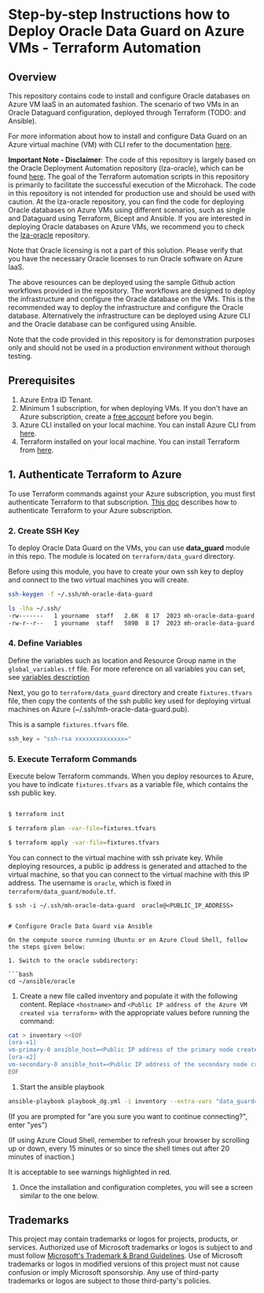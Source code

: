 # Step-by-step Instructions how to Deploy Oracle Data Guard on Azure VMs - Terraform Automation

## Overview

This repository contains code to install and configure Oracle databases on Azure VM IaaS in an automated fashion. The scenario of two VMs in an Oracle Dataguard configuration, deployed through Terraform  (TODO: and Ansible).

For more information about how to install and configure Data Guard on an Azure virtual machine (VM) with CLI refer to the documentation [here](https://docs.microsoft.com/en-us/azure/virtual-machines/linux/oracle-dataguard).

__Important Note - Disclaimer__: The code of this repository is largely based on the Oracle Deployment Automation repository (lza-oracle), which can be found [here](https://github.com/Azure/lza-oracle). The goal of the Terraform automation scripts in this repository is primarily to facilitate the successful execution of the Microhack. The code in this repository is not intended for production use and should be used with caution.
At the lza-oracle repository, you can find the code for deploying Oracle databases on Azure VMs using different scenarios, such as single and Dataguard using Terraform, Bicept and Ansible.
If you are interested in deploying Oracle databases on Azure VMs, we recommend you to check the [lza-oracle](https://github.com/Azure/lza-oracle) repository.

Note that Oracle licensing is not a part of this solution. Please verify that you have the necessary Oracle licenses to run Oracle software on Azure IaaS.


The above resources can be deployed using the sample Github action workflows provided in the repository. The workflows are designed to deploy the infrastructure and configure the Oracle database on the VMs. This is the recommended way to deploy the infrastructure and configure the Oracle database. Alternatively the infrastructure can be deployed using Azure CLI and the Oracle database can be configured using Ansible.

Note that the code provided in this repository is for demonstration purposes only and should not be used in a production environment without thorough testing.

## Prerequisites

1. Azure Entra ID Tenant.
2. Minimum 1 subscription, for when deploying VMs. If you don't have an Azure subscription, create a [free account](https://azure.microsoft.com/en-us/free/?ref=microsoft.com&utm_source=microsoft.com&utm_medium=docs&utm_campaign=visualstudio) before you begin.
3. Azure CLI installed on your local machine. You can install Azure CLI from [here](https://docs.microsoft.com/en-us/cli/azure/install-azure-cli).
4. Terraform installed on your local machine. You can install Terraform from [here](https://learn.hashicorp.com/tutorials/terraform/install-cli).


## 1. Authenticate Terraform to Azure

To use Terraform commands against your Azure subscription, you must first authenticate Terraform to that subscription. [This doc](https://learn.microsoft.com/en-us/azure/developer/terraform/authenticate-to-azure?tabs=bash) describes how to authenticate Terraform to your Azure subscription.

### 2. Create SSH Key

To deploy Oracle Data Guard on the VMs, you can use **data_guard** module in this repo. The module is located on `terraform/data_guard` directory.

Before using this module, you have to create your own ssh key to deploy and connect to the two virtual machines you will create.

```bash
ssh-keygen -f ~/.ssh/mh-oracle-data-guard

ls -lha ~/.ssh/
-rw-------   1 yourname  staff   2.6K  8 17  2023 mh-oracle-data-guard
-rw-r--r--   1 yourname  staff   589B  8 17  2023 mh-oracle-data-guard.pub
```

### 4. Define Variables

Define the variables such as location and Resource Group name in the `global_variables.tf` file. For more reference on all variables you can set, see [variables description](variables.md)

Next, you go to `terraform/data_guard` directory and create `fixtures.tfvars` file, then copy the contents of the ssh public key used for deploying virtual machines on Azure (~/.ssh/mh-oracle-data-guard.pub).

This is a sample `fixtures.tfvars` file. 

```tf:fixtures.tfvars
ssh_key = "ssh-rsa xxxxxxxxxxxxxx="
```
### 5. Execute Terraform Commands
Execute below Terraform commands. When you deploy resources to Azure, you have to indicate `fixtures.tfvars` as a variable file, which contains the ssh public key.

```bash

$ terraform init

$ terraform plan -var-file=fixtures.tfvars

$ terraform apply -var-file=fixtures.tfvars
```

You can connect to the virtual machine with ssh private key. While deploying resources, a public ip address is generated and attached to the virtual machine, so that you can connect to the virtual machine with this IP address. The username is `oracle`, which is fixed in `terraform/data_guard/module.tf`.

```
$ ssh -i ~/.ssh/mh-oracle-data-guard  oracle@<PUBLIC_IP_ADDRESS>


# Configure Oracle Data Guard via Ansible

On the compute source running Ubuntu or on Azure Cloud Shell, follow the steps given below:

1. Switch to the oracle subdirectory:

```bash
cd ~/ansible/oracle
```

1. Create a new file called inventory and populate it with the following content. Replace `<hostname>` and `<Public IP address of the Azure VM created via terraform>` with the appropriate values before running the command:

```bash
cat > inventory <<EOF
[ora-x1]
vm-primary-0 ansible_host=<Public IP address of the primary node created via terraform or Bicep>  ansible_ssh_private_key_file=~/.ssh/mh-oracle-data-guard ansible_user=oracle
[ora-x2]
vm-secondary-0 ansible_host=<Public IP address of the secondary node created via terraform or Bicep>   ansible_ssh_private_key_file=~/.ssh/mh-oracle-data-guard ansible_user=oracle
EOF
```

1. Start the ansible playbook

```bash
ansible-playbook playbook_dg.yml -i inventory --extra-vars "data_guard=yes"
```

(If you are prompted for "are you sure you want to continue connecting?", enter "yes")

(If using Azure Cloud Shell, remember to refresh your browser by scrolling up or down, every 15 minutes or so since the shell times out after 20 minutes of inaction.)

It is acceptable to see warnings highlighted in red.


1. Once the installation and configuration completes, you will see a screen similar to the one below.



## Trademarks

This project may contain trademarks or logos for projects, products, or services. Authorized use of Microsoft trademarks or logos is subject to and must follow [Microsoft's Trademark & Brand Guidelines](https://www.microsoft.com/en-us/legal/intellectualproperty/trademarks/usage/general). Use of Microsoft trademarks or logos in modified versions of this project must not cause confusion or imply Microsoft sponsorship. Any use of third-party trademarks or logos are subject to those third-party's policies.
